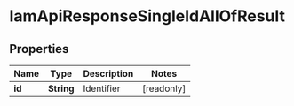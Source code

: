 

# IamApiResponseSingleIdAllOfResult


## Properties

| Name | Type | Description | Notes |
|------------ | ------------- | ------------- | -------------|
|**id** | **String** | Identifier |  [readonly] |



